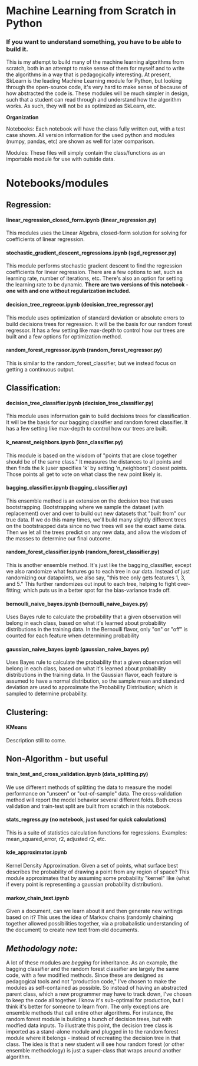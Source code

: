 # Machine Learning from Scratch in Python


### If you want to understand something, you have to be able to build it. 

This is my attempt to build many of the machine learning algorithms from
scratch, both in an attempt to make sense of them for myself and to write the
algorithms in a way that is pedagogically interesting. At present, SkLearn is
the leading Machine Learning module for Python, but looking through the
open-source code, it's very hard to make sense of because of how abstracted
the code is. These modules will be much simpler in design, such that a student
can read through and understand how the algorithm works. As such, they will
not be as optimized as SkLearn, etc.

**__Organization__**

Notebooks: Each notebook will have the class fully written out, with a test case shown.
All version information for the used python and modules (numpy, pandas, etc)
are shown as well for later comparison. 

Modules: These files will simply contain the class/functions as an importable
module for use with outside data.

# Notebooks/modules

## Regression: 

#### linear_regression_closed_form.ipynb (linear_regression.py)

This modules uses the Linear Algebra, closed-form solution for solving for
coefficients of linear regression. 

#### stochastic_gradient_descent_regressions.ipynb (sgd_regressor.py)

This module performs stochastic gradient descent to find the regression
coefficients for linear regression. There are a few options to set, such as
learning rate, number of iterations, etc. There's also an option for setting
the learning rate to be dynamic. **There are two versions of this notebook -
one with and one without regularization included.**

#### decision_tree_regreeor.ipynb (decision_tree_regressor.py)

This module uses optimization of standard deviation or absolute errors to build decisions trees for
regression. It will be the basis for our random
forest regressor. It has a few setting like max-depth to control how our
trees are built and a few options for optimization method.

#### random_forest_regressor.ipynb (random_forest_regressor.py)

This is similar to the random_forest_classifier, but we instead focus on getting a continuous output.

## Classification:

#### decision_tree_classifier.ipynb (decision_tree_classifier.py)

This module uses information gain to build decisions trees for
classification. It will be the basis for our bagging classifier and random
forest classifier. It has a few setting like max-depth to control how our
trees are built.


#### k_nearest_neighbors.ipynb (knn_classifier.py)

This module is based on the wisdom of "points that are close together should
be of the same class." It measures the distances to all points and then finds
the k (user specifies 'k' by setting 'n_neighbors') closest points. Those points all get to vote on
what class the new point likely is. 

#### bagging_classifier.ipynb (bagging_classifier.py)

This ensemble method is an extension on the decision tree that uses
bootstrapping. Bootstrapping where we sample the dataset (with replacement)
over and over to build out new datasets that "built from" our true data. If we
do this many times, we'll build many slightly different trees on the bootstrapped data
since no two trees will see the exact same data. Then we let all the trees
predict on any new data, and allow the wisdom of the masses to determine our
final outcome.

#### random_forest_classifier.ipynb (random_forest_classifier.py)

This is another ensemble method. It's just like the bagging_classifier, except
we also randomize what features go to each tree in our data. Instead of just
randomizing our datapoints, we also say, "this tree only gets features 1, 3,
and 5." This further randomizes out input to each tree, helping to fight
over-fitting; which puts us in a better spot for the bias-variance trade off.

#### bernoulli_naive_bayes.ipynb (bernoulli_naive_bayes.py)

Uses Bayes rule to calculate the probability that a given observation will belong in each class, 
based on what it's learned about probability distributions in the training data. In the Bernoulli 
flavor, only "on" or "off" is counted for each feature when determining probability

#### gaussian_naive_bayes.ipynb (gaussian_naive_bayes.py)

Uses Bayes rule to calculate the probability that a given observation will belong in each class, 
based on what it's learned about probability distributions in the training data. In the Gaussian 
flavor, each feature is assumed to have a normal distribution, so the sample mean and standard deviation are used
to approximate the Probability Distribution; which is sampled to determine probability.

## Clustering:

#### KMeans

Description still to come. 

## Non-Algorithm - but useful

#### train_test_and_cross_validation.ipynb (data_splitting.py)

We use different methods of splitting the data to measure the model
performance on "unseen" or "out-of-sample" data. The cross-validation method
will report the model behavior several different folds. Both cross validation
and train-test split are built from scratch in this notebook. 

#### stats\_regress.py (no notebook, just used for quick calculations)

This is a suite of statistics calculation functions for regressions. Examples:
mean_squared_error, r2, adjusted r2, etc.

#### kde_approximator.ipynb 

Kernel Density Approximation. Given a set of points, what surface best
describes the probability of drawing a point from any region of space? This
module approximates that by assuming some probability "kernel" like (what if
every point is representing a gaussian probability distribution). 

#### markov_chain_text.ipynb

Given a document, can we learn about it and then generate new writings based
on it? This uses the idea of Markov chains (randomly chaining together allowed
possibilities together, via a probabalistic understanding of the document) to
create new text from old documents.


## _Methodology note:_

A lot of these modules are *begging* for inheritance. As an example, the
bagging classifier and the random forest classifier are largely the same code,
with a few modified methods. Since these are designed as pedagogical tools and
not "production code," I've chosen to make the modules as self-contained as
possible. So instead of having an abstracted parent class, which a new
programmer may have to track down, I've chosen to keep the code all together.
I know it's sub-optimal for production, but I think it's better for someone to
learn from. The only exceptions are ensemble methods that call entire other
algorithms. For instance, the random forest module is building a bunch of
decision trees, but with modfied data inputs. To illustrate this point, the
decision tree class is imported as a stand-alone module and plugged in to the
random forest module where it belongs - instead of recreating the decision
tree in that class. The idea is that a new student will see how random forest
(or other ensemble methodology) is just a super-class that wraps around
another algorithm.

